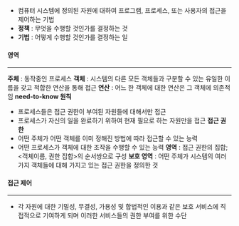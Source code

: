 - 컴퓨터 시스템에 정의된 자원에 대하여 프로그램, 프로세스, 또는 사용자의 접근을 제어하는 기법
- **정책** : 무엇을 수행할 것인가를 결정하는 것
- **기법** : 어떻게 수행할 것인가를 결정하는 일

#### 영역
---
**주체** : 동작중인 프로세스
**객체** : 시스템의 다른 모든 객체들과 구분할 수 있는 유일한 이름을 갖고 적합한 연산을 통해 접근
**연산** : 어느 한 객체에 대한 연산은 그 객체에 의존적임
**need-to-know 원칙**
- 프로세스들은 접근 권한이 부여된 자원들에 대해서만 접근
- 프로세스가 자신의 일을 완료하기 위하여 현재 필요로 하는 자원만을 접근
**접근 권한**
- 어떤 주체가 어떤 객체를 이미 정해진 방법에 따라 접근할 수 있는 능력
- 어떤 프로세스가 객체에 대한 조작을 수행할 수 있는 능력
**영역** : 접근 권한의 집합; <객체이름, 권한 집합>의 순서쌍으로 구성
**보호 영역** : 어떤 주체가 시스템의 여러 가지 객체들에 대해 가지고 있는 접근 권한을 정의한 것

#### 접근 제어
---
- 각 자원에 대한 기밀성, 무결성, 가용성 및 합법적인 이용과 같은 보호 서비스에 직접적으로 기여하게 되며 이러한 서비스들의 권한 부여를 위한 수단